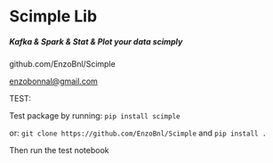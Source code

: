 # Scimple Lib

##### Kafka & Spark & Stat & Plot your data scimply

github.com/EnzoBnl/Scimple

enzobonnal@gmail.com

TEST:

Test package by running: 
`pip install scimple`

or:
`git clone https://github.com/EnzoBnl/Scimple`
and
`pip install .`

Then run the test notebook